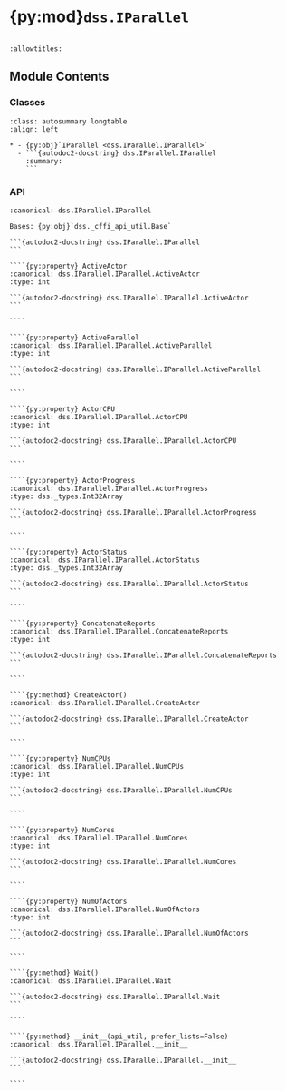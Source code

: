 # {py:mod}`dss.IParallel`

```{py:module} dss.IParallel
```

```{autodoc2-docstring} dss.IParallel
:allowtitles:
```

## Module Contents

### Classes

````{list-table}
:class: autosummary longtable
:align: left

* - {py:obj}`IParallel <dss.IParallel.IParallel>`
  - ```{autodoc2-docstring} dss.IParallel.IParallel
    :summary:
    ```
````

### API

`````{py:class} IParallel(api_util, prefer_lists=False)
:canonical: dss.IParallel.IParallel

Bases: {py:obj}`dss._cffi_api_util.Base`

```{autodoc2-docstring} dss.IParallel.IParallel
```

````{py:property} ActiveActor
:canonical: dss.IParallel.IParallel.ActiveActor
:type: int

```{autodoc2-docstring} dss.IParallel.IParallel.ActiveActor
```

````

````{py:property} ActiveParallel
:canonical: dss.IParallel.IParallel.ActiveParallel
:type: int

```{autodoc2-docstring} dss.IParallel.IParallel.ActiveParallel
```

````

````{py:property} ActorCPU
:canonical: dss.IParallel.IParallel.ActorCPU
:type: int

```{autodoc2-docstring} dss.IParallel.IParallel.ActorCPU
```

````

````{py:property} ActorProgress
:canonical: dss.IParallel.IParallel.ActorProgress
:type: dss._types.Int32Array

```{autodoc2-docstring} dss.IParallel.IParallel.ActorProgress
```

````

````{py:property} ActorStatus
:canonical: dss.IParallel.IParallel.ActorStatus
:type: dss._types.Int32Array

```{autodoc2-docstring} dss.IParallel.IParallel.ActorStatus
```

````

````{py:property} ConcatenateReports
:canonical: dss.IParallel.IParallel.ConcatenateReports
:type: int

```{autodoc2-docstring} dss.IParallel.IParallel.ConcatenateReports
```

````

````{py:method} CreateActor()
:canonical: dss.IParallel.IParallel.CreateActor

```{autodoc2-docstring} dss.IParallel.IParallel.CreateActor
```

````

````{py:property} NumCPUs
:canonical: dss.IParallel.IParallel.NumCPUs
:type: int

```{autodoc2-docstring} dss.IParallel.IParallel.NumCPUs
```

````

````{py:property} NumCores
:canonical: dss.IParallel.IParallel.NumCores
:type: int

```{autodoc2-docstring} dss.IParallel.IParallel.NumCores
```

````

````{py:property} NumOfActors
:canonical: dss.IParallel.IParallel.NumOfActors
:type: int

```{autodoc2-docstring} dss.IParallel.IParallel.NumOfActors
```

````

````{py:method} Wait()
:canonical: dss.IParallel.IParallel.Wait

```{autodoc2-docstring} dss.IParallel.IParallel.Wait
```

````

````{py:method} __init__(api_util, prefer_lists=False)
:canonical: dss.IParallel.IParallel.__init__

```{autodoc2-docstring} dss.IParallel.IParallel.__init__
```

````

`````
